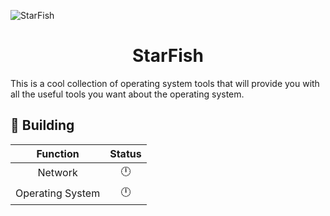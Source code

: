 ![StarFish](https://github.com/0xhappyboy/starfish/blob/main/assets/imgs/banner.png "StarFish")

<center> <h1>StarFish</h1> </center>
This is a cool collection of operating system tools that will provide you with all the useful tools you want about the operating system.

##  🔨 Building
|  Function   | Status  |
|  :----:  | :----:  |
| Network  | 🕛 |
| Operating System  | 🕛 |
